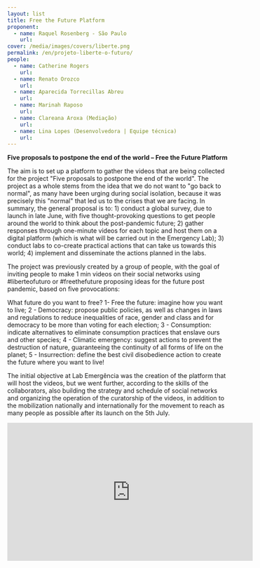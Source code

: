 ```yaml
---
layout: list
title: Free the Future Platform
proponent:
  - name: Raquel Rosenberg - São Paulo 
    url: 
cover: /media/images/covers/liberte.png
permalink: /en/projeto-liberte-o-futuro/
people:
  - name: Catherine Rogers 
    url:  
  - name: Renato Orozco
    url:
  - name: Aparecida Torrecillas Abreu
    url: 
  - name: Marinah Raposo
    url: 
  - name: Clareana Aroxa (Mediação)
    url: 
  - name: Lina Lopes (Desenvolvedora | Equipe técnica)
    url: 
---
```


**Five proposals to postpone the end of the world – Free the Future Platform**

The aim is to set up a platform to gather the videos that are being collected for the project "Five proposals to postpone the end of the world". The project as a whole stems from the idea that we do not want to "go back to normal", as many have been urging during social isolation, because it was precisely this "normal" that led us to the crises that we are facing. In summary, the general proposal is to: 1) conduct a global survey, due to launch in late June, with five thought-provoking questions to get people around the world to think about the post-pandemic future; 2) gather responses through one-minute videos for each topic and host them on a digital platform (which is what will be carried out in the Emergency Lab); 3) conduct labs to co-create practical actions that can take us towards this world; 4) implement and disseminate the actions planned in the labs.

The project was previously created by a group of people, with the goal of inviting people to make 1 min videos on their social networks using #liberteofuturo or #freethefuture proposing ideas for the future post pandemic, based on five provocations:

What future do you want to free?
1- Free the future: imagine how you want to live;
2 - Democracy: propose public policies, as well as changes in laws and regulations to reduce inequalities of race, gender and class and for democracy to be more than voting for each election;
3 - Consumption: indicate alternatives to eliminate consumption practices that enslave ours and other species;
4 - Climatic emergency: suggest actions to prevent the destruction of nature, guaranteeing the continuity of all forms of life on the planet;
5 - Insurrection: define the best civil disobedience action to create the future where you want to live!
  
The initial objective at Lab Emergência was the creation of the platform that will host the videos, but we went further, according to the skills of the collaborators, also building the strategy and schedule of social networks and organizing the operation of the curatorship of the videos, in addition to the mobilization nationally and internationally for the movement to reach as many people as possible after its launch on the 5th July.


<div class="video-wrapper video-wrapper-16x9">
<iframe width="560" height="315" src="https://www.youtube.com/embed/drXsfDAHq18" frameborder="0" allow="accelerometer; autoplay; encrypted-media; gyroscope; picture-in-picture" allowfullscreen></iframe></div>